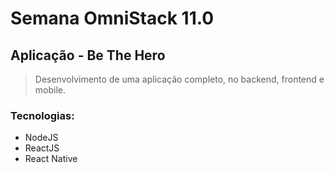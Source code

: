 #  Semana OmniStack 11.0

## Aplicação - Be The Hero
> Desenvolvimento de uma aplicação completo, no backend, frontend e mobile.

### Tecnologias:

* NodeJS
* ReactJS
* React Native 
